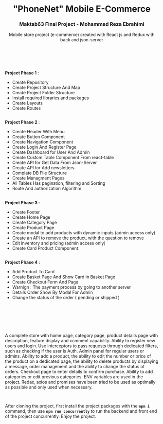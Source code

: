 <h1 align="center">"PhoneNet" Mobile E-Commerce</h1>
<h3 align="center">Maktab63 Final Project - Mohammad Reza Ebrahimi</h3>
<p align="center">Mobile store project (e-commerce) created with React js and Redux with back and json-server<p>
  
</br><h2></h2></br>

<strong>Project Phase 1 : </strong>
</br>
<ul>
  <li>Create Repository</li>
  <li>Create Project Structure And Map</li>
  <li>Create Project Folder Structure</li>
  <li>Install required libraries and packages</li>
  <li>Create Layouts</li>
  <li>Create Routes</li>
</ul>
<h2></h2>

<strong>Project Phase 2 : </strong>
</br>
<ul>
  <li>Create Header With Menu</li>
  <li>Create Button Component</li>
  <li>Create Navigation Component</li>
  <li>Create Login And Register Page</li>
  <li>Create Dashboard for User And Admin</li>
  <li>Create Custom Table Component From react-table</li>
  <li>Create API for Get Data From Json-Server</li>
  <li>Create API for Add newsletters</li>
  <li>Complate DB File Structure</li>
  <li>Create Managment Pages</li>
  <li>All Tables Has pagination, filtering and Sorting</li>
  <li>Route And authorization Algorithm</li>
</ul>
<h2></h2>

<strong>Project Phase 3 : </strong>
</br>
<ul>
  <li>Create Footer</li>
  <li>Create Home Page</li>
  <li>Create Category Page</li>
  <li>Create Product Page</li>
  <li>Create modal to add products with dynamic inputs (admin access only)</li>
  <li>Create an API to remove the product, with the question to remove</li>
  <li>Edit inventory and pricing (admin access only)</li>
  <li>Create Card Product Component</li>
</ul>
<h2></h2>

<strong>Project Phase 4 : </strong>
</br>
<ul>
  <li>Add Product To Card</li>
  <li>Create Basket Page And Show Card in Basket Page</li>
  <li>Create Checkout Form And Page</li>
  <li>Warnign : The payment process by going to another server</li>
  <li>Details Order Show By Modal For Admin</li>
  <li>Change the status of the order ( pending or shipped )</li>
</ul>

</br><h2></h2></br></br>

<p>
A complete store with home page, category page, product details page with description, feature display and comment capability. Ability to register new users and login. Use interceptors to pass requests through dedicated filters, such as checking if the user is Auth. Admin panel for regular users or admins. Ability to add a product, the ability to edit the number or price of the product on a dedicated page, the ability to delete products by displaying a message, order management and the ability to change the status of orders. Checkout page to enter details to confirm purchase. Ability to add categories or edit previous categories. ENV variables are used in the project. Redax, axios and promises have been tried to be used as optimally as possible and only used when necessary.
</p>

</br>

<p>
After cloning the project, first install the project packages with the <strong><code>npm i</code></strong> command, then use <strong><code>npm run concurrently</code></strong> to run the backend and front end of the project concurrently. Enjoy the project.
</p>

</br><h2></h2></br>
